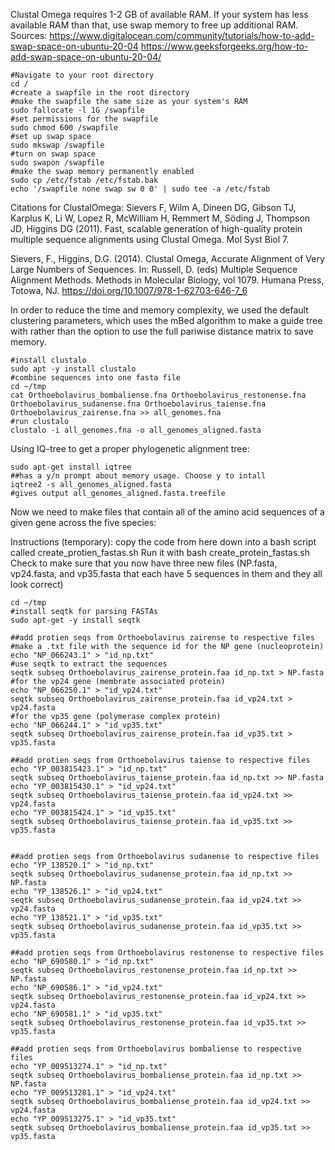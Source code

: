 Clustal Omega requires 1-2 GB of available RAM. If your system has less available RAM than that, use swap memory to free up additional RAM. 
Sources: https://www.digitalocean.com/community/tutorials/how-to-add-swap-space-on-ubuntu-20-04
https://www.geeksforgeeks.org/how-to-add-swap-space-on-ubuntu-20-04/
```
#Navigate to your root directory
cd /
#create a swapfile in the root directory
#make the swapfile the same size as your system's RAM
sudo fallocate -l 1G /swapfile
#set permissions for the swapfile
sudo chmod 600 /swapfile
#set up swap space
sudo mkswap /swapfile
#turn on swap space
sudo swapon /swapfile
#make the swap memory permanently enabled
sudo cp /etc/fstab /etc/fstab.bak
echo '/swapfile none swap sw 0 0' | sudo tee -a /etc/fstab
```

Citations for ClustalOmega: 
Sievers F, Wilm A, Dineen DG, Gibson TJ, Karplus K, Li W, Lopez R, McWilliam H, Remmert  M, Söding J, Thompson JD, Higgins DG (2011).  Fast, scalable generation of high-quality protein multiple sequence alignments using Clustal Omega. Mol Syst Biol 7.

Sievers, F., Higgins, D.G. (2014). Clustal Omega, Accurate Alignment of Very Large Numbers of Sequences. In: Russell, D. (eds) Multiple Sequence Alignment Methods. Methods in Molecular Biology, vol 1079. Humana Press, Totowa, NJ. https://doi.org/10.1007/978-1-62703-646-7_6

In order to reduce the time and memory complexity, we used the default clustering parameters, which uses the mBed algorithm to make a guide tree with rather than the option to use the full pariwise distance matrix to save memory.
```
#install clustalo
sudo apt -y install clustalo
#combine sequences into one fasta file
cd ~/tmp
cat Orthoebolavirus_bombaliense.fna Orthoebolavirus_restonense.fna Orthoebolavirus_sudanense.fna Orthoebolavirus_taiense.fna Orthoebolavirus_zairense.fna >> all_genomes.fna
#run clustalo 
clustalo -i all_genomes.fna -o all_genomes_aligned.fasta
```
Using IQ-tree to get a proper phylogenetic alignment tree:
```
sudo apt-get install iqtree
##has a y/n prompt about memory usage. Choose y to intall
iqtree2 -s all_genomes_aligned.fasta
#gives output all_genomes_aligned.fasta.treefile
```

Now we need to make files that contain all of the amino acid sequences of a given gene across the five species:

Instructions (temporary): copy the code from here down into a bash script called create_protien_fastas.sh
Run it with bash create_protein_fastas.sh
Check to make sure that you now have three new files (NP.fasta, vp24.fasta, and vp35.fasta that each have 5 sequences in them and they all look correct)
```
cd ~/tmp
#install seqtk for parsing FASTAs
sudo apt-get -y install seqtk

##add protien seqs from Orthoebolavirus zairense to respective files
#make a .txt file with the sequence id for the NP gene (nucleoprotein)
echo "NP_066243.1" > "id_np.txt"
#use seqtk to extract the sequences
seqtk subseq Orthoebolavirus_zairense_protein.faa id_np.txt > NP.fasta
#for the vp24 gene (membrate associated protein)
echo "NP_066250.1" > "id_vp24.txt"
seqtk subseq Orthoebolavirus_zairense_protein.faa id_vp24.txt > vp24.fasta
#for the vp35 gene (polymerase complex protein)
echo "NP_066244.1" > "id_vp35.txt"
seqtk subseq Orthoebolavirus_zairense_protein.faa id_vp35.txt > vp35.fasta

##add protien seqs from Orthoebolavirus taiense to respective files
echo "YP_003815423.1" > "id_np.txt"
seqtk subseq Orthoebolavirus_taiense_protein.faa id_np.txt >> NP.fasta
echo "YP_003815430.1" > "id_vp24.txt"
seqtk subseq Orthoebolavirus_taiense_protein.faa id_vp24.txt >> vp24.fasta
echo "YP_003815424.1" > "id_vp35.txt"
seqtk subseq Orthoebolavirus_taiense_protein.faa id_vp35.txt >> vp35.fasta


##add protien seqs from Orthoebolavirus sudanense to respective files
echo "YP_138520.1" > "id_np.txt"
seqtk subseq Orthoebolavirus_sudanense_protein.faa id_np.txt >> NP.fasta
echo "YP_138526.1" > "id_vp24.txt"
seqtk subseq Orthoebolavirus_sudanense_protein.faa id_vp24.txt >> vp24.fasta
echo "YP_138521.1" > "id_vp35.txt"
seqtk subseq Orthoebolavirus_sudanense_protein.faa id_vp35.txt >> vp35.fasta

##add protien seqs from Orthoebolavirus restonense to respective files
echo "NP_690580.1" > "id_np.txt"
seqtk subseq Orthoebolavirus_restonense_protein.faa id_np.txt >> NP.fasta
echo "NP_690586.1" > "id_vp24.txt"
seqtk subseq Orthoebolavirus_restonense_protein.faa id_vp24.txt >> vp24.fasta
echo "NP_690581.1" > "id_vp35.txt"
seqtk subseq Orthoebolavirus_restonense_protein.faa id_vp35.txt >> vp35.fasta

##add protien seqs from Orthoebolavirus bombaliense to respective files
echo "YP_009513274.1" > "id_np.txt"
seqtk subseq Orthoebolavirus_bombaliense_protein.faa id_np.txt >> NP.fasta
echo "YP_009513281.1" > "id_vp24.txt"
seqtk subseq Orthoebolavirus_bombaliense_protein.faa id_vp24.txt >> vp24.fasta
echo "YP_009513275.1" > "id_vp35.txt"
seqtk subseq Orthoebolavirus_bombaliense_protein.faa id_vp35.txt >> vp35.fasta
```

